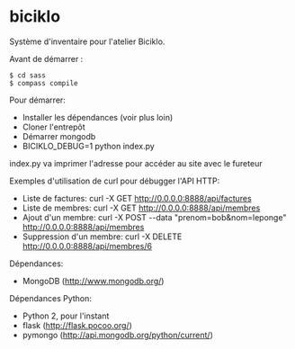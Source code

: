 biciklo
=======

Système d'inventaire pour l'atelier Biciklo.

Avant de démarrer :

	$ cd sass
	$ compass compile

Pour démarrer:
* Installer les dépendances (voir plus loin)
* Cloner l'entrepôt
* Démarrer mongodb
* BICIKLO_DEBUG=1 python index.py

index.py va imprimer l'adresse pour accéder au site avec le fureteur

Exemples d'utilisation de curl pour débugger l'API HTTP:
* Liste de factures: curl -X GET http://0.0.0.0:8888/api/factures
* Liste de membres: curl -X GET http://0.0.0.0:8888/api/membres
* Ajout d'un membre: curl -X POST --data "prenom=bob&nom=leponge" http://0.0.0.0:8888/api/membres
* Suppression d'un membre: curl -X DELETE http://0.0.0.0:8888/api/membres/6

Dépendances:
* MongoDB (http://www.mongodb.org/)

Dépendances Python:
* Python 2, pour l'instant
* flask (http://flask.pocoo.org/)
* pymongo (http://api.mongodb.org/python/current/)

